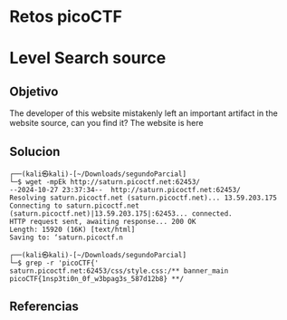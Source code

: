 # Retos picoCTF

# Level Search source

## Objetivo
The developer of this website mistakenly left an important artifact in the website source, can you find it?
The website is here

## Solucion

```
┌──(kali㉿kali)-[~/Downloads/segundoParcial]
└─$ wget -mpEk http://saturn.picoctf.net:62453/
--2024-10-27 23:37:34--  http://saturn.picoctf.net:62453/
Resolving saturn.picoctf.net (saturn.picoctf.net)... 13.59.203.175
Connecting to saturn.picoctf.net (saturn.picoctf.net)|13.59.203.175|:62453... connected.
HTTP request sent, awaiting response... 200 OK
Length: 15920 (16K) [text/html]
Saving to: ‘saturn.picoctf.n

┌──(kali㉿kali)-[~/Downloads/segundoParcial]
└─$ grep -r 'picoCTF{'   
saturn.picoctf.net:62453/css/style.css:/** banner_main picoCTF{1nsp3ti0n_0f_w3bpag3s_587d12b8} **/

```

## Referencias


